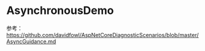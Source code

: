 # AsynchronousDemo

参考：https://github.com/davidfowl/AspNetCoreDiagnosticScenarios/blob/master/AsyncGuidance.md
